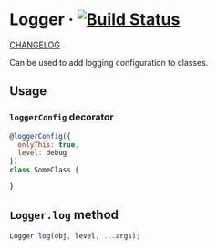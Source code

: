 # Logger &middot; [![Build Status](https://travis-ci.com/jhorback/harbor-utils.svg?branch=packages/Logger)](https://travis-ci.com/jhorback/harbor-utils)

[CHANGELOG](./CHANGELOG.md)


Can be used to add logging configuration to classes.

## Usage
### `loggerConfig` decorator

```js
@loggerConfig({
  onlyThis: true,
  level: debug
})
class SomeClass {

}
```


## `Logger.log` method
```js
Logger.log(obj, level, ...args);
```